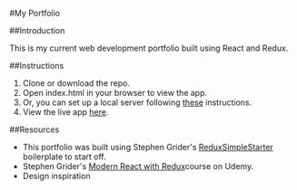 #My Portfolio

##Introduction

This is my current web development portfolio built using React and Redux.

##Instructions
1. Clone or download the repo.
2. Open index.html in your browser to view the app.
3. Or, you can set up a local server following [these](https://developer.mozilla.org/en-US/docs/Learn/Common_questions/Set_up_a_basic_working_environment) instructions.
4. View the live app [here]().

##Resources
* This portfolio was built using Stephen Grider's [ReduxSimpleStarter](https://github.com/StephenGrider/ReduxSimpleStarter) boilerplate to start off.
* Stephen Grider's [Modern React with Redux](https://www.udemy.com/react-redux/)course on Udemy.
* Design inspiration
